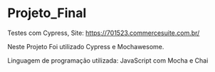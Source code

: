 # Projeto_Final
Testes com Cypress, Site: https://701523.commercesuite.com.br/


Neste Projeto Foi utilizado Cypress e Mochawesome.

Linguagem de programação utilizada: JavaScript com Mocha e Chai
